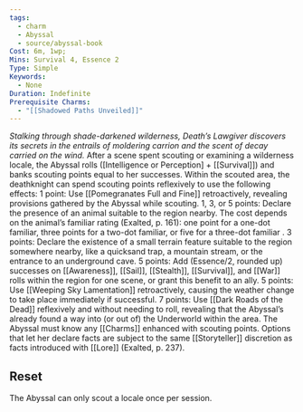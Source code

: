 ```yaml
---
tags:
  - charm
  - Abyssal
  - source/abyssal-book
Cost: 6m, 1wp; 
Mins: Survival 4, Essence 2
Type: Simple
Keywords:
  - None
Duration: Indefinite
Prerequisite Charms:
  - "[[Shadowed Paths Unveiled]]"
---
```

*Stalking through shade-darkened wilderness, Death’s Lawgiver discovers its secrets in the entrails of moldering carrion and the scent of decay carried on the wind.*
After a scene spent scouting or examining a wilderness locale, the Abyssal rolls ([Intelligence or Perception] + [[Survival]]) and banks scouting points equal to her successes. Within the scouted area, the deathknight can spend scouting points reflexively to use the following effects:
1 point: Use [[Pomegranates Full and Fine]] retroactively, revealing provisions gathered by the Abyssal while scouting.
1, 3, or 5 points: Declare the presence of an animal suitable to the region nearby. The cost depends on the animal’s familiar rating (Exalted, p. 161): one point for a one-dot familiar, three points for a two-dot familiar, or five for a three-dot familiar .
3 points: Declare the existence of a small terrain feature suitable to the region somewhere nearby, like a quicksand trap, a mountain stream, or the entrance to an underground cave.
5 points: Add (Essence/2, rounded up) successes on [[Awareness]], [[Sail]], [[Stealth]], [[Survival]], and [[War]] rolls within the region for one scene, or grant this benefit to an ally.
5 points: Use [[Weeping Sky Lamentation]] retroactively, causing the weather change to take place immediately if successful.
7 points: Use [[Dark Roads of the Dead]] reflexively and without needing to roll, revealing that the Abyssal’s already found a way into (or out of) the Underworld within the area.
The Abyssal must know any [[Charms]] enhanced with scouting points. Options that let her declare facts are subject to the same [[Storyteller]] discretion as facts introduced with [[Lore]] (Exalted, p. 237).
## Reset 
The Abyssal can only scout a locale once per session.
